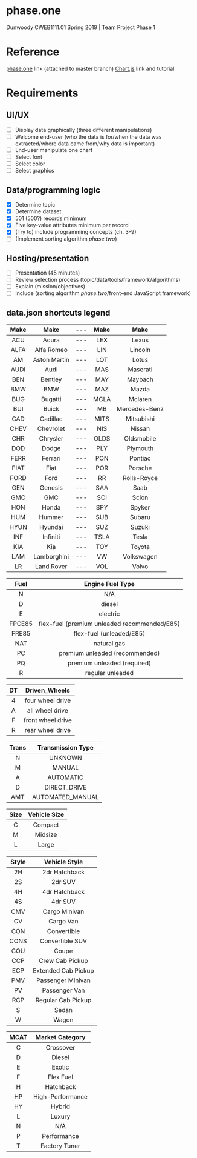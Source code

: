 # phase.one
Dunwoody CWEB1111.01 Spring 2019 | Team Project Phase 1

# Reference
[phase.one](https://raphkris.github.io/phase.one/) link (attached to master branch)
[Chart.js](https://www.chartjs.org/docs/latest/) link and tutorial

# Requirements
## UI/UX
- [ ] Display data graphically (three different manipulations)
- [ ] Welcome end-user (who the data is for/when the data was extracted/where data came from/why data is important)
- [ ] End-user manipulate one chart
- [ ] Select font
- [ ] Select color
- [ ] Select graphics

## Data/programming logic
- [x] Determine topic
- [x] Determine dataset
- [x] 501 (500?) records minimum
- [x] Five key-value attributes minimum per record
- [x] (Try to) include programming concepts (ch. 3-9)
- [ ] (Implement sorting algorithm *phase.two*)

## Hosting/presentation
- [ ] Presentation (45 minutes)
- [ ] Review selection process (topic/data/tools/framework/algorithms)
- [ ] Explain (mission/objectives)
- [ ] Include (sorting algorithm *phase.two*/front-end JavaScript framework)

## data.json shortcuts legend
Make    | Make          |---| Make  | Make
:---:   | :---:         |---| :---: | :---:
ACU     | Acura         |---| LEX   | Lexus
ALFA    | Alfa Romeo    |---| LIN   | Lincoln
AM      | Aston Martin  |---| LOT   | Lotus
AUDI    | Audi          |---| MAS   | Maserati
BEN     | Bentley       |---| MAY   | Maybach
BMW     | BMW           |---| MAZ   | Mazda
BUG     | Bugatti       |---| MCLA  | Mclaren
BUI     | Buick         |---| MB    | Mercedes-Benz
CAD     | Cadillac      |---| MITS  | Mitsubishi
CHEV    | Chevrolet     |---| NIS   | Nissan
CHR     | Chrysler      |---| OLDS  | Oldsmobile
DOD     | Dodge         |---| PLY   | Plymouth
FERR    | Ferrari       |---| PON   | Pontiac
FIAT    | Fiat          |---| POR   | Porsche
FORD    | Ford          |---| RR    | Rolls-Royce
GEN     | Genesis       |---| SAA   | Saab
GMC     | GMC           |---| SCI   | Scion
HON     | Honda         |---| SPY   | Spyker
HUM     | Hummer        |---| SUB   | Subaru
HYUN    | Hyundai       |---| SUZ   | Suzuki
INF     | Infiniti      |---| TSLA  | Tesla
KIA     | Kia           |---| TOY   | Toyota
LAM     | Lamborghini   |---| VW    | Volkswagen
LR      | Land Rover    |---| VOL   | Volvo

Fuel    | Engine Fuel Type
:---:   | :---:
N       | N/A
D       | diesel
E       | electric
FPCE85  | flex-fuel (premium unleaded recommended/E85)
FRE85   | flex-fuel (unleaded/E85)
NAT     | natural gas
PC      | premium unleaded (recommended)
PQ      | premium unleaded (required)
R       | regular unleaded

DT      | Driven_Wheels
:---:   | :---:
4       | four wheel drive
A       | all wheel drive
F       | front wheel drive
R       | rear wheel drive

Trans   | Transmission Type
:---:   | :---:
N       | UNKNOWN
M       | MANUAL
A       | AUTOMATIC
D       | DIRECT_DRIVE
AMT     | AUTOMATED_MANUAL

Size    | Vehicle Size
:---:   | :---:
C       | Compact
M       | Midsize
L       | Large

Style   | Vehicle Style
:---:   | :---:
2H      | 2dr Hatchback
2S      | 2dr SUV
4H      | 4dr Hatchback
4S      | 4dr SUV
CMV     | Cargo Minivan
CV      | Cargo Van
CON     | Convertible
CONS    | Convertible SUV
COU     | Coupe
CCP     | Crew Cab Pickup
ECP     | Extended Cab Pickup
PMV     | Passenger Minivan
PV      | Passenger Van
RCP     | Regular Cab Pickup
S       | Sedan
W       | Wagon

MCAT    | Market Category
:---:   | :---:
C       | Crossover
D       | Diesel
E       | Exotic
F       | Flex Fuel
H       | Hatchback
HP      | High-Performance
HY      | Hybrid
L       | Luxury
N       | N/A
P       | Performance
T       | Factory Tuner